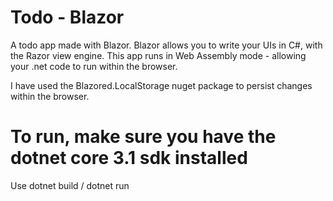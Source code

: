 # Todo - Blazor
A todo app made with Blazor.
Blazor allows you to write your UIs in C#, with the Razor view engine.
This app runs in Web Assembly mode - allowing your .net code to run within the browser. 

I have used the Blazored.LocalStorage nuget package to persist changes within the browser.

# To run, make sure you have the dotnet core 3.1 sdk installed

Use dotnet build / dotnet run